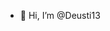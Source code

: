 - 👋 Hi, I’m @Deusti13
<!---
Deusti13/Deusti13 is a ✨ special ✨ repository because its `README.md` (this file) appears on your GitHub profile.
You can click the Preview link to take a look at your changes.
--->
